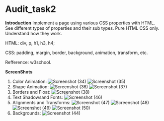 # Audit_task2
**Introduction**
Implement a page using various CSS properties with HTML. See different types of properties and their sub types. Pure HTML CSS only. Understand how they work.

HTML: div, p, h1, h3, h4;

CSS: padding, margin, border, background, animation, transform, etc.

Refference: w3school.

**ScreenShots**
1. Color Animation:
  ![Screenshot (34)](https://user-images.githubusercontent.com/88796116/129960182-05d7bdbf-3149-4d25-96ea-2df5899e5ac1.png)
  ![Screenshot (35)](https://user-images.githubusercontent.com/88796116/129960197-b200e566-9f84-4e3f-863b-cd39f72140f3.png)
2. Shape Animation:
  ![Screenshot (36)](https://user-images.githubusercontent.com/88796116/129960443-2df6ee26-c2a5-4552-b0ab-4d4757a9f005.png)
  ![Screenshot (37)](https://user-images.githubusercontent.com/88796116/129960449-4090b05f-3bec-4e12-9294-67c41c60d64b.png)
3. Borders and Float:
  ![Screenshot (38)](https://user-images.githubusercontent.com/88796116/129960614-059b901c-27ec-4a06-842a-8363a305e9d4.png)
4. Text Shadowsand Fonts:
   ![Screenshot (46)](https://user-images.githubusercontent.com/88796116/129961054-352c1680-f86d-4fad-9d44-5bd244370a07.png)
5. Alignments and Transforms:
  ![Screenshot (47)](https://user-images.githubusercontent.com/88796116/129961342-e00af179-a44e-4c69-9a17-536d2b883f98.png)
  ![Screenshot (48)](https://user-images.githubusercontent.com/88796116/129961348-2040fd15-df19-486e-a6fc-fc5328c14a71.png)
  ![Screenshot (49)](https://user-images.githubusercontent.com/88796116/129961380-b189a559-acd4-4613-84dc-adfac42f7b2e.png)
  ![Screenshot (50)](https://user-images.githubusercontent.com/88796116/129961397-5478334d-d7ce-4678-8331-f04d17923a12.png)
6. Backgrounds:
  ![Screenshot (44)](https://user-images.githubusercontent.com/88796116/129961562-51344e6b-ecf7-4d03-a2f0-17559480471e.png)

  
  

